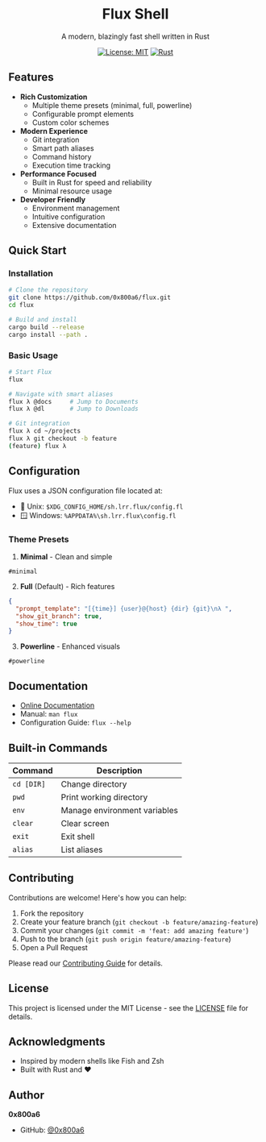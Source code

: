 <div align="center">
  <h1>Flux Shell</h1>
  <p>A modern, blazingly fast shell written in Rust</p>

[![License: MIT](https://img.shields.io/badge/License-MIT-blue.svg)](LICENSE)
[![Rust](https://img.shields.io/badge/rust-1.75%2B-orange.svg)](https://www.rust-lang.org)

</div>

## Features

- **Rich Customization**
  - Multiple theme presets (minimal, full, powerline)
  - Configurable prompt elements
  - Custom color schemes
- **Modern Experience**
  - Git integration
  - Smart path aliases
  - Command history
  - Execution time tracking
- **Performance Focused**
  - Built in Rust for speed and reliability
  - Minimal resource usage
- **Developer Friendly**
  - Environment management
  - Intuitive configuration
  - Extensive documentation

## Quick Start

### Installation

```bash
# Clone the repository
git clone https://github.com/0x800a6/flux.git
cd flux

# Build and install
cargo build --release
cargo install --path .
```

### Basic Usage

```bash
# Start Flux
flux

# Navigate with smart aliases
flux λ @docs     # Jump to Documents
flux λ @dl       # Jump to Downloads

# Git integration
flux λ cd ~/projects
flux λ git checkout -b feature
(feature) flux λ
```

## Configuration

Flux uses a JSON configuration file located at:

- 🐧 Unix: `$XDG_CONFIG_HOME/sh.lrr.flux/config.fl`
- 🪟 Windows: `%APPDATA%\sh.lrr.flux\config.fl`

### Theme Presets

1. **Minimal** - Clean and simple

```
#minimal
```

2. **Full** (Default) - Rich features

```json
{
  "prompt_template": "[{time}] {user}@{host} {dir} {git}\nλ ",
  "show_git_branch": true,
  "show_time": true
}
```

3. **Powerline** - Enhanced visuals

```
#powerline
```

## Documentation

- [Online Documentation](https://flux.lrr.sh)
- Manual: `man flux`
- Configuration Guide: `flux --help`

## Built-in Commands

| Command    | Description                  |
| ---------- | ---------------------------- |
| `cd [DIR]` | Change directory             |
| `pwd`      | Print working directory      |
| `env`      | Manage environment variables |
| `clear`    | Clear screen                 |
| `exit`     | Exit shell                   |
| `alias`    | List aliases                 |

## Contributing

Contributions are welcome! Here's how you can help:

1. Fork the repository
2. Create your feature branch (`git checkout -b feature/amazing-feature`)
3. Commit your changes (`git commit -m 'feat: add amazing feature'`)
4. Push to the branch (`git push origin feature/amazing-feature`)
5. Open a Pull Request

Please read our [Contributing Guide](.github/CONTRIBUTING.md) for details.

## License

This project is licensed under the MIT License - see the [LICENSE](LICENSE) file for details.

## Acknowledgments

- Inspired by modern shells like Fish and Zsh
- Built with Rust and ❤️

## Author

**0x800a6**

- GitHub: [@0x800a6](https://github.com/0x800a6)
